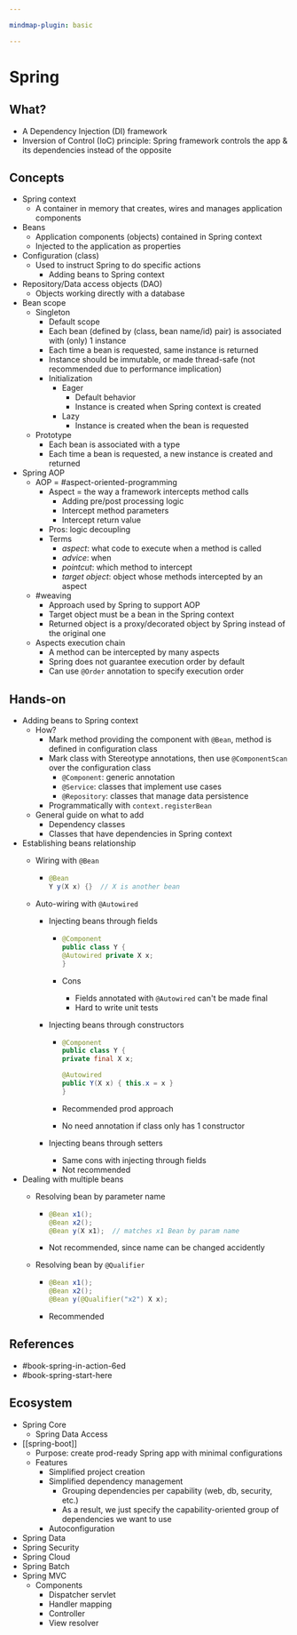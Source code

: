 ```yaml
---

mindmap-plugin: basic

---
```


# Spring

## What?
- A Dependency Injection (DI) framework
- Inversion of Control (IoC) principle: Spring framework controls the app & its dependencies instead of the opposite

## Concepts
- Spring context
   - A container in memory that creates, wires and manages application components
- Beans
   - Application components (objects) contained in Spring context
   - Injected to the application as properties
- Configuration (class)
   - Used to instruct Spring to do specific actions
      - Adding beans to Spring context
- Repository/Data access objects (DAO)
   - Objects working directly with a database
- Bean scope
   - Singleton
      - Default scope
      - Each bean (defined by (class, bean name/id) pair) is associated with (only) 1 instance
      - Each time a bean is requested, same instance is returned
      - Instance should be immutable, or made thread-safe (not recommended due to performance implication)
      - Initialization
         - Eager
            - Default behavior
            - Instance is created when Spring context is created
         - Lazy
            - Instance is created when the bean is requested
   - Prototype
      - Each bean is associated with a type
      - Each time a bean is requested, a new instance is created and returned
- Spring AOP
   - AOP = #aspect-oriented-programming
      - Aspect = the way a framework intercepts method calls
         - Adding pre/post processing logic
         - Intercept method parameters
         - Intercept return value
      - Pros: logic decoupling
      - Terms
         - *aspect*: what code to execute when a method is called
         - *advice*: when
         - *pointcut*: which method to intercept
         - *target object*: object whose methods intercepted by an aspect
   - #weaving
      - Approach used by Spring to support AOP
      - Target object must be a bean in the Spring context
      - Returned object is a proxy/decorated object by Spring instead of the original one
   - Aspects execution chain
      - A method can be intercepted by many aspects
      - Spring does not guarantee execution order by default
      - Can use `@Order` annotation to specify execution order

## Hands-on
- Adding beans to Spring context
   - How?
      - Mark method providing the component with `@Bean`, method is defined in configuration class
      - Mark class with Stereotype annotations, then use `@ComponentScan` over the configuration class
         - `@Component`: generic annotation
         - `@Service`: classes that implement use cases
         - `@Repository`: classes that manage data persistence
      - Programmatically with `context.registerBean`
   - General guide on what to add
      - Dependency classes
      - Classes that have dependencies in Spring context
- Establishing beans relationship
   - Wiring with `@Bean`

      -
        ```java
        @Bean
        Y y(X x) {}  // X is another bean
        ```

   - Auto-wiring with `@Autowired`
      - Injecting beans through fields

         -
           ```java
           @Component
           public class Y {
           @Autowired private X x;
           }
           ```

         - Cons
            - Fields annotated with `@Autowired` can't be made final
            - Hard to write unit tests
      - Injecting beans through constructors

         -
           ```java
           @Component
           public class Y {
           private final X x;
           
           @Autowired
           public Y(X x) { this.x = x }
           }
           ```

         - Recommended prod approach
         - No need annotation if class only has 1 constructor
      - Injecting beans through setters
         - Same cons with injecting through fields
         - Not recommended
- Dealing with multiple beans
   - Resolving bean by parameter name

      -
        ```java
        @Bean x1();
        @Bean x2();
        @Bean y(X x1);  // matches x1 Bean by param name
        ```

      - Not recommended, since name can be changed accidently
   - Resolving bean by `@Qualifier`

      -
        ```java
        @Bean x1();
        @Bean x2();
        @Bean y(@Qualifier("x2") X x);
        ```

      - Recommended

## References
- #book-spring-in-action-6ed
- #book-spring-start-here

## Ecosystem
- Spring Core
   - Spring Data Access
- [[spring-boot]]
   - Purpose: create prod-ready Spring app with minimal configurations
   - Features
      - Simplified project creation
      - Simplified dependency management
         - Grouping dependencies per capability (web, db, security, etc.)
         - As a result, we just specify the capability-oriented group of dependencies we want to use
      - Autoconfiguration
- Spring Data
- Spring Security
- Spring Cloud
- Spring Batch
- Spring MVC
   - Components
      - Dispatcher servlet
      - Handler mapping
      - Controller
      - View resolver